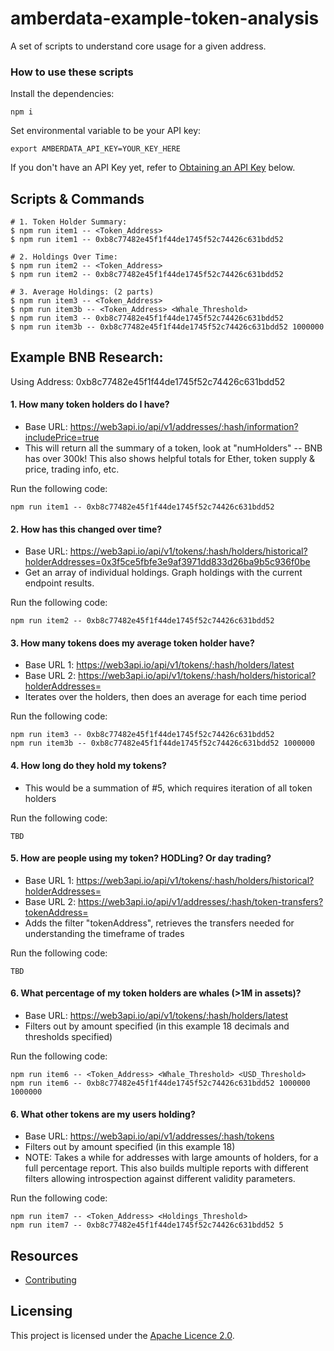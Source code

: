 # amberdata-example-token-analysis
A set of scripts to understand core usage for a given address.

### How to use these scripts

Install the dependencies:

```
npm i
```

Set environmental variable to be your API key:

```
export AMBERDATA_API_KEY=YOUR_KEY_HERE
```
If you don't have an API Key yet, refer to [Obtaining an API Key](#) below.

## Scripts & Commands

```
# 1. Token Holder Summary:
$ npm run item1 -- <Token_Address>
$ npm run item1 -- 0xb8c77482e45f1f44de1745f52c74426c631bdd52

# 2. Holdings Over Time:
$ npm run item2 -- <Token_Address>
$ npm run item2 -- 0xb8c77482e45f1f44de1745f52c74426c631bdd52

# 3. Average Holdings: (2 parts)
$ npm run item3 -- <Token_Address>
$ npm run item3b -- <Token_Address> <Whale_Threshold>
$ npm run item3 -- 0xb8c77482e45f1f44de1745f52c74426c631bdd52
$ npm run item3b -- 0xb8c77482e45f1f44de1745f52c74426c631bdd52 1000000
```

## Example BNB Research:
Using Address: 0xb8c77482e45f1f44de1745f52c74426c631bdd52

#### 1. How many token holders do I have?
- Base URL: https://web3api.io/api/v1/addresses/:hash/information?includePrice=true
- This will return all the summary of a token, look at "numHolders" -- BNB has over 300k! This also shows helpful totals for Ether, token supply & price, trading info, etc.

Run the following code:
```
npm run item1 -- 0xb8c77482e45f1f44de1745f52c74426c631bdd52
```


#### 2. How has this changed over time?
- Base URL: https://web3api.io/api/v1/tokens/:hash/holders/historical?holderAddresses=0x3f5ce5fbfe3e9af3971dd833d26ba9b5c936f0be
- Get an array of individual holdings. Graph holdings with the current endpoint results.

Run the following code:
```
npm run item2 -- 0xb8c77482e45f1f44de1745f52c74426c631bdd52
```

#### 3. How many tokens does my average token holder have?
- Base URL 1: https://web3api.io/api/v1/tokens/:hash/holders/latest
- Base URL 2: https://web3api.io/api/v1/tokens/:hash/holders/historical?holderAddresses=
- Iterates over the holders, then does an average for each time period

Run the following code:
```
npm run item3 -- 0xb8c77482e45f1f44de1745f52c74426c631bdd52
npm run item3b -- 0xb8c77482e45f1f44de1745f52c74426c631bdd52 1000000
```

#### 4. How long do they hold my tokens?
- This would be a summation of #5, which requires iteration of all token holders

Run the following code:
```
TBD
```

#### 5. How are people using my token? HODLing? Or day trading?
- Base URL 1: https://web3api.io/api/v1/tokens/:hash/holders/historical?holderAddresses=
- Base URL 2: https://web3api.io/api/v1/addresses/:hash/token-transfers?tokenAddress=
- Adds the filter "tokenAddress", retrieves the transfers needed for understanding the timeframe of trades

Run the following code:
```
TBD
```

#### 6. What percentage of my token holders are whales (>1M in assets)?
- Base URL: https://web3api.io/api/v1/tokens/:hash/holders/latest
- Filters out by amount specified (in this example 18 decimals and thresholds specified)

Run the following code:
```
npm run item6 -- <Token_Address> <Whale_Threshold> <USD_Threshold>
npm run item6 -- 0xb8c77482e45f1f44de1745f52c74426c631bdd52 1000000 1000000
```

#### 6. What other tokens are my users holding?
- Base URL: https://web3api.io/api/v1/addresses/:hash/tokens
- Filters out by amount specified (in this example 18)
- NOTE: Takes a while for addresses with large amounts of holders, for a full percentage report. This also builds multiple reports with different filters allowing introspection against different validity parameters.

Run the following code:
```
npm run item7 -- <Token_Address> <Holdings_Threshold>
npm run item7 -- 0xb8c77482e45f1f44de1745f52c74426c631bdd52 5
```

## Resources

- [Contributing](./CONTRIBUTING.md)

## Licensing

This project is licensed under the [Apache Licence 2.0](./LICENSE).
